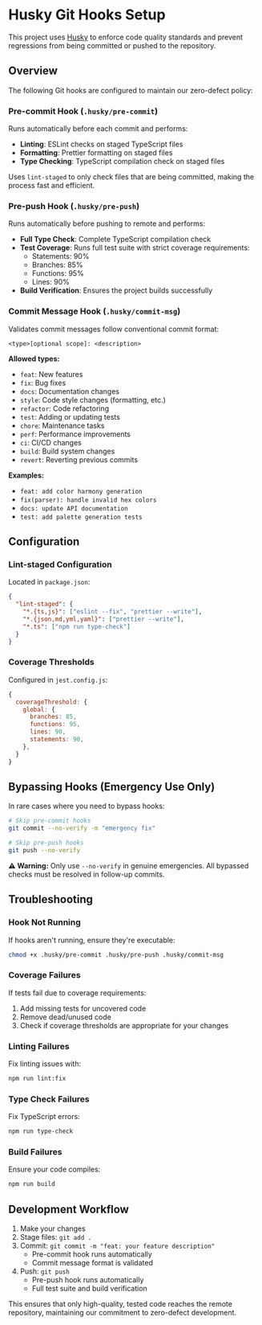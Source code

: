# Husky Git Hooks Setup

This project uses [Husky](https://typicode.github.io/husky/) to enforce code quality standards and prevent regressions from being committed or pushed to the repository.

## Overview

The following Git hooks are configured to maintain our zero-defect policy:

### Pre-commit Hook (`.husky/pre-commit`)

Runs automatically before each commit and performs:

- **Linting**: ESLint checks on staged TypeScript files
- **Formatting**: Prettier formatting on staged files
- **Type Checking**: TypeScript compilation check on staged files

Uses `lint-staged` to only check files that are being committed, making the process fast and efficient.

### Pre-push Hook (`.husky/pre-push`)

Runs automatically before pushing to remote and performs:

- **Full Type Check**: Complete TypeScript compilation check
- **Test Coverage**: Runs full test suite with strict coverage requirements:
  - Statements: 90%
  - Branches: 85%
  - Functions: 95%
  - Lines: 90%
- **Build Verification**: Ensures the project builds successfully

### Commit Message Hook (`.husky/commit-msg`)

Validates commit messages follow conventional commit format:

```
<type>[optional scope]: <description>
```

**Allowed types:**

- `feat`: New features
- `fix`: Bug fixes
- `docs`: Documentation changes
- `style`: Code style changes (formatting, etc.)
- `refactor`: Code refactoring
- `test`: Adding or updating tests
- `chore`: Maintenance tasks
- `perf`: Performance improvements
- `ci`: CI/CD changes
- `build`: Build system changes
- `revert`: Reverting previous commits

**Examples:**

- `feat: add color harmony generation`
- `fix(parser): handle invalid hex colors`
- `docs: update API documentation`
- `test: add palette generation tests`

## Configuration

### Lint-staged Configuration

Located in `package.json`:

```json
{
  "lint-staged": {
    "*.{ts,js}": ["eslint --fix", "prettier --write"],
    "*.{json,md,yml,yaml}": ["prettier --write"],
    "*.ts": ["npm run type-check"]
  }
}
```

### Coverage Thresholds

Configured in `jest.config.js`:

```javascript
{
  coverageThreshold: {
    global: {
      branches: 85,
      functions: 95,
      lines: 90,
      statements: 90,
    },
  }
}
```

## Bypassing Hooks (Emergency Use Only)

In rare cases where you need to bypass hooks:

```bash
# Skip pre-commit hooks
git commit --no-verify -m "emergency fix"

# Skip pre-push hooks
git push --no-verify
```

**⚠️ Warning:** Only use `--no-verify` in genuine emergencies. All bypassed checks must be resolved in follow-up commits.

## Troubleshooting

### Hook Not Running

If hooks aren't running, ensure they're executable:

```bash
chmod +x .husky/pre-commit .husky/pre-push .husky/commit-msg
```

### Coverage Failures

If tests fail due to coverage requirements:

1. Add missing tests for uncovered code
2. Remove dead/unused code
3. Check if coverage thresholds are appropriate for your changes

### Linting Failures

Fix linting issues with:

```bash
npm run lint:fix
```

### Type Check Failures

Fix TypeScript errors:

```bash
npm run type-check
```

### Build Failures

Ensure your code compiles:

```bash
npm run build
```

## Development Workflow

1. Make your changes
2. Stage files: `git add .`
3. Commit: `git commit -m "feat: your feature description"`
   - Pre-commit hook runs automatically
   - Commit message format is validated
4. Push: `git push`
   - Pre-push hook runs automatically
   - Full test suite and build verification

This ensures that only high-quality, tested code reaches the remote repository, maintaining our commitment to zero-defect development.

